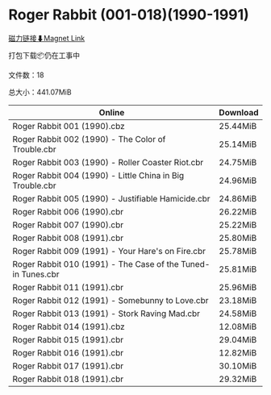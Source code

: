 # Roger Rabbit (001-018)(1990-1991)

[磁力链接⬇Magnet Link](magnet:?xt=urn:btih:789fe47ce12a23cea4035298077ac85e20dd26c2&dn=Roger%20Rabbit%20%28001-018%29%281990-1991%29)

打包下载📦仍在工事中

文件数：18

总大小：441.07MiB

Online | Download
--- | ---
Roger Rabbit 001 (1990).cbz | 25.44MiB
Roger Rabbit 002 (1990) - The Color of Trouble.cbr | 25.14MiB
Roger Rabbit 003 (1990) - Roller Coaster Riot.cbr | 24.75MiB
Roger Rabbit 004 (1990) - Little China in Big Trouble.cbr | 24.96MiB
Roger Rabbit 005 (1990) - Justifiable Hamicide.cbr | 24.86MiB
Roger Rabbit 006 (1990).cbr | 26.22MiB
Roger Rabbit 007 (1990).cbr | 25.22MiB
Roger Rabbit 008 (1991).cbr | 25.80MiB
Roger Rabbit 009 (1991) - Your Hare's on Fire.cbr | 25.78MiB
Roger Rabbit 010 (1991) - The Case of the Tuned-in Tunes.cbr | 25.81MiB
Roger Rabbit 011 (1991).cbr | 25.96MiB
Roger Rabbit 012 (1991) - Somebunny to Love.cbr | 23.18MiB
Roger Rabbit 013 (1991) - Stork Raving Mad.cbr | 24.58MiB
Roger Rabbit 014 (1991).cbz | 12.08MiB
Roger Rabbit 015 (1991).cbr | 29.04MiB
Roger Rabbit 016 (1991).cbr | 12.82MiB
Roger Rabbit 017 (1991).cbr | 30.10MiB
Roger Rabbit 018 (1991).cbr | 29.32MiB